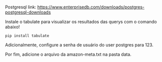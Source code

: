 Postgresql link:
https://www.enterprisedb.com/downloads/postgres-postgresql-downloads

Instale o tabulate para visualizar os resultados das querys com o comando abaixo!

```console
pip install tabulate
```

Adicionalmente, configure a senha de usuário do user postgres para 123.

Por fim, adicione o arquivo da amazon-meta.txt na pasta data.
